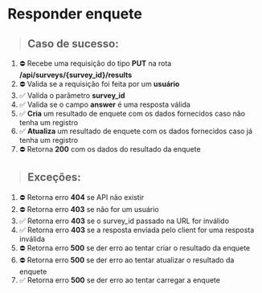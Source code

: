 # Responder enquete

> ## Caso de sucesso:

1. ⛔️ Recebe uma requisição do tipo **PUT** na rota **/api/surveys/{survey_id}/results**
2. ⛔️ Valida se a requisição foi feita por um **usuário**
3. ✅ Valida o parâmetro **survey_id**
4. ✅ Valida se o campo **answer** é uma resposta válida
5. ✅ **Cria** um resultado de enquete com os dados fornecidos caso não tenha um registro
6. ✅️ **Atualiza** um resultado de enquete com os dados fornecidos caso já tenha um registro
7. ⛔️ Retorna **200** com os dados do resultado da enquete

> ## Exceções:

1. ⛔️ Retorna erro **404** se API não existir
2. ⛔️ Retorna erro **403** se não for um usuário
3. ✅ Retorna erro **403** se o survey_id passado na URL for inválido
4. ✅ Retorna erro **403** se a resposta enviada pelo client for uma resposta inválida
5. ⛔️ Retorna erro **500** se der erro ao tentar criar o resultado da enquete
6. ⛔️ Retorna erro **500** se der erro ao tentar atualizar o resultado da enquete
7. ✅ Retorna erro **500** se der erro ao tentar carregar a enquete